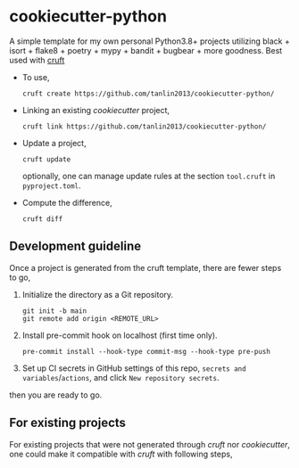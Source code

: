 # cookiecutter-python

A simple template for my own personal Python3.8+ projects utilizing black + isort +
flake8 + poetry + mypy + bandit + bugbear + more goodness. Best used
with [cruft](https://cruft.github.io/cruft/)

* To use,
    ```
    cruft create https://github.com/tanlin2013/cookiecutter-python/
    ```

* Linking an existing *cookiecutter* project,
    ```
    cruft link https://github.com/tanlin2013/cookiecutter-python/
    ```

* Update a project,
    ```
    cruft update
    ```
  optionally, one can manage update rules at the section `tool.cruft` in
  `pyproject.toml`.


* Compute the difference,
    ```
    cruft diff
    ```

Development guideline
---------------------
Once a project is generated from the cruft template, there are fewer steps to go,

1. Initialize the directory as a Git repository.
    ```
    git init -b main
    git remote add origin <REMOTE_URL>
    ```

2. Install pre-commit hook on localhost (first time only).
    ```
    pre-commit install --hook-type commit-msg --hook-type pre-push
    ```

3. Set up CI secrets in GitHub settings of this repo, `secrets and variables`/`actions`,
   and click `New repository secrets`.

then you are ready to go.

For existing projects
---------------------
For existing projects that were not generated through *cruft* nor *cookiecutter*, one could make it
compatible with *cruft* with following steps,



